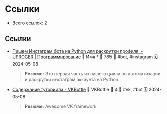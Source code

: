 # Ссылки

- Всего ссылок: 2

## Ссылки

- [Пишем Инстаграм бота на Python для раскрутки профиля. - UPROGER | Программирование](https://uproger.com/pishem-instagram-bota-na-python-dlya-raskrutki-profilya/) 👤 Имя * 💬 785 🔖 #bot, #instagram 🗓️ 2024-05-08
    > **Резюме:** Это первая часть из нашего цикла по автоматизации и раскрутки инстаграм аккаунта на Python.
- [Содержание туториала - VKBottle](https://vkbottle.readthedocs.io/ru/latest/tutorial/) 👤 VKBottle 💬 4 🔖 #vk, #bot 🗓️ 2024-05-08
    > **Резюме:** Awesome VK framework
